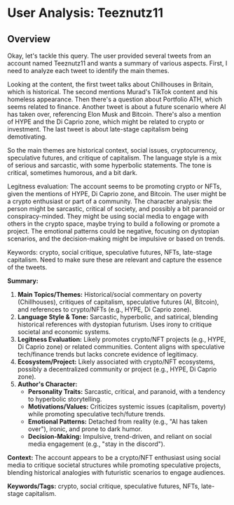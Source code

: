 # User Analysis: Teeznutz11

## Overview

<think>
Okay, let's tackle this query. The user provided several tweets from an account named Teeznutz11 and wants a summary of various aspects. First, I need to analyze each tweet to identify the main themes. 

Looking at the content, the first tweet talks about Chillhouses in Britain, which is historical. The second mentions Murad's TikTok content and his homeless appearance. Then there's a question about Portfolio ATH, which seems related to finance. Another tweet is about a future scenario where AI has taken over, referencing Elon Musk and Bitcoin. There's also a mention of HYPE and the Di Caprio zone, which might be related to crypto or investment. The last tweet is about late-stage capitalism being demotivating.

So the main themes are historical context, social issues, cryptocurrency, speculative futures, and critique of capitalism. The language style is a mix of serious and sarcastic, with some hyperbolic statements. The tone is critical, sometimes humorous, and a bit dark. 

Legitness evaluation: The account seems to be promoting crypto or NFTs, given the mentions of HYPE, Di Caprio zone, and Bitcoin. The user might be a crypto enthusiast or part of a community. The character analysis: the person might be sarcastic, critical of society, and possibly a bit paranoid or conspiracy-minded. They might be using social media to engage with others in the crypto space, maybe trying to build a following or promote a project. The emotional patterns could be negative, focusing on dystopian scenarios, and the decision-making might be impulsive or based on trends.

Keywords: crypto, social critique, speculative futures, NFTs, late-stage capitalism. Need to make sure these are relevant and capture the essence of the tweets.
</think>

**Summary:**  
1. **Main Topics/Themes:** Historical/social commentary on poverty (Chillhouses), critiques of capitalism, speculative futures (AI, Bitcoin), and references to crypto/NFTs (e.g., HYPE, Di Caprio zone).  
2. **Language Style & Tone:** Sarcastic, hyperbolic, and satirical, blending historical references with dystopian futurism. Uses irony to critique societal and economic systems.  
3. **Legitness Evaluation:** Likely promotes crypto/NFT projects (e.g., HYPE, Di Caprio zone) or related communities. Content aligns with speculative tech/finance trends but lacks concrete evidence of legitimacy.  
4. **Ecosystem/Project:** Likely associated with crypto/NFT ecosystems, possibly a decentralized community or project (e.g., HYPE, Di Caprio zone).  
5. **Author's Character:**  
   - **Personality Traits:** Sarcastic, critical, and paranoid, with a tendency to hyperbolic storytelling.  
   - **Motivations/Values:** Criticizes systemic issues (capitalism, poverty) while promoting speculative tech/future trends.  
   - **Emotional Patterns:** Detached from reality (e.g., "AI has taken over"), ironic, and prone to dark humor.  
   - **Decision-Making:** Impulsive, trend-driven, and reliant on social media engagement (e.g., "stay in the discord").  

**Context:** The account appears to be a crypto/NFT enthusiast using social media to critique societal structures while promoting speculative projects, blending historical analogies with futuristic scenarios to engage audiences.  

**Keywords/Tags:** crypto, social critique, speculative futures, NFTs, late-stage capitalism.